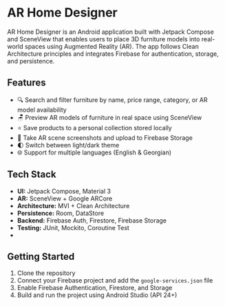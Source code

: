 # AR Home Designer

AR Home Designer is an Android application built with Jetpack Compose and SceneView that enables users to place 3D furniture models into real-world spaces using Augmented Reality (AR). The app follows Clean Architecture principles and integrates Firebase for authentication, storage, and persistence.

## Features

- 🔍 Search and filter furniture by name, price range, category, or AR model availability
- 🪑 Preview AR models of furniture in real space using SceneView
- ⭐ Save products to a personal collection stored locally
- 📸 Take AR scene screenshots and upload to Firebase Storage
- 🌓 Switch between light/dark theme
- 🌐 Support for multiple languages (English & Georgian)

## Tech Stack

- **UI:** Jetpack Compose, Material 3
- **AR:** SceneView + Google ARCore
- **Architecture:** MVI + Clean Architecture
- **Persistence:** Room, DataStore
- **Backend:** Firebase Auth, Firestore, Firebase Storage
- **Testing:** JUnit, Mockito, Coroutine Test
- 
## Getting Started

1. Clone the repository
2. Connect your Firebase project and add the `google-services.json` file
3. Enable Firebase Authentication, Firestore, and Storage
4. Build and run the project using Android Studio (API 24+)
